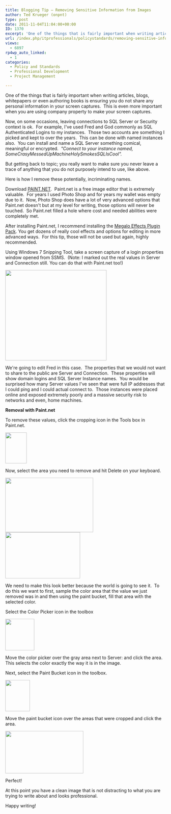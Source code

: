 ```yaml
---
title: Blogging Tip – Removing Sensitive Information from Images
author: Ted Krueger (onpnt)
type: post
date: 2011-11-04T11:04:00+00:00
ID: 1370
excerpt: 'One of the things that is fairly important when writing articles, blogs, whitepapers or even authoring books is ensuring you do not share any personal information in your screen captures.  This is even more important when you are using company property&hellip;'
url: /index.php/itprofessionals/policystandards/removing-sensitive-information-from-images/
views:
  - 6897
rp4wp_auto_linked:
  - 1
categories:
  - Policy and Standards
  - Professional Development
  - Project Management

---
```

One of the things that is fairly important when writing articles, blogs, whitepapers or even authoring books is ensuring you do not share any personal information in your screen captures.  This is even more important when you are using company property to make your screen captures.

Now, on some occasions, leaving connections to SQL Server or Security context is ok.  For example, I've used Fred and God commonly as SQL Authenticated Logins to my instances.  Those two accounts are something I picked and kept to over the years.  This can be done with named instances also.  You can install and name a SQL Server something comical, meaningful or encrypted.  _"Connect to your instance named, SomeCrasyMessedUpMachineHolySmokesSQLIsCool"._

But getting back to topic; you really want to make sure you never leave a trace of anything that you do not purposely intend to use, like above.

Here is how I remove these potentially, incriminating names.

Download [PAINT.NET][1].  Paint.net is a free image editor that is extremely valuable.  For years I used Photo Shop and for years my wallet was empty due to it.  Now, Photo Shop does have a lot of very advanced options that Paint.net doesn't but at my level for writing, those options will never be touched.  So Paint.net filled a hole where cost and needed abilities were completely met.

After installing Paint.net, I recommend installing the [Megalo Effects Plugin Pack][2]. You get dozens of really cool effects and options for editing in more advanced ways.  For this tip, those will not be used but again, highly recommended.

Using Windows 7 Snipping Tool, take a screen capture of a login properties window opened from SSMS.  (Note: I marked out the real values in Server and Connection still. You can do that with Paint.net too!)

<div class="image_block">
  <a href="https://lessthandot.z19.web.core.windows.net/wp-content/uploads/blogs/ITProfessionals/-3.png?mtime=1320411554"><img alt="" src="https://lessthandot.z19.web.core.windows.net/wp-content/uploads/blogs/ITProfessionals/-3.png?mtime=1320411554" width="318" height="284" /></a>
</div>

We're going to edit Fred in this case.  The properties that we would not want to share to the public are Server and Connection.  These properties will show domain logins and SQL Server Instance names.  You would be surprised how many Server values I've seen that were full IP addresses that I could ping and I could actual connect to.  Those instances were placed online and exposed extremely poorly and a massive security risk to networks and even, home machines.

**Removal with Paint.net**

To remove these values, click the cropping icon in the Tools box in Paint.net.

<div class="image_block">
  <a href="https://lessthandot.z19.web.core.windows.net/wp-content/uploads/blogs/ITProfessionals/-4.png?mtime=1320411554"><img alt="" src="https://lessthandot.z19.web.core.windows.net/wp-content/uploads/blogs/ITProfessionals/-4.png?mtime=1320411554" width="67" height="97" /></a>
</div>

Now, select the area you need to remove and hit Delete on your keyboard.

<div class="image_block">
  <a href="https://lessthandot.z19.web.core.windows.net/wp-content/uploads/blogs/ITProfessionals/-5.png?mtime=1320411554"><img alt="" src="https://lessthandot.z19.web.core.windows.net/wp-content/uploads/blogs/ITProfessionals/-5.png?mtime=1320411554" width="276" height="171" /></a>
</div>

<div class="image_block">
  <a href="https://lessthandot.z19.web.core.windows.net/wp-content/uploads/blogs/ITProfessionals/-6.png?mtime=1320411554"><img alt="" src="https://lessthandot.z19.web.core.windows.net/wp-content/uploads/blogs/ITProfessionals/-6.png?mtime=1320411554" width="235" height="145" /></a>
</div>

We need to make this look better because the world is going to see it.  To do this we want to first, sample the color area that the value we just removed was in and then using the paint bucket, fill that area with the selected color.

Select the Color Picker icon in the toolbox

<div class="image_block">
  <a href="https://lessthandot.z19.web.core.windows.net/wp-content/uploads/blogs/ITProfessionals/-7.png?mtime=1320411554"><img alt="" src="https://lessthandot.z19.web.core.windows.net/wp-content/uploads/blogs/ITProfessionals/-7.png?mtime=1320411554" width="91" height="99" /></a>
</div>

Move the color picker over the gray area next to Server: and click the area.  This selects the color exactly the way it is in the image.

Next, select the Paint Bucket icon in the toolbox.

<div class="image_block">
  <a href="https://lessthandot.z19.web.core.windows.net/wp-content/uploads/blogs/ITProfessionals/-8.png?mtime=1320411610"><img alt="" src="https://lessthandot.z19.web.core.windows.net/wp-content/uploads/blogs/ITProfessionals/-8.png?mtime=1320411610" width="77" height="98" /></a>
</div>

Move the paint bucket icon over the areas that were cropped and click the area.

<div class="image_block">
  <a href="https://lessthandot.z19.web.core.windows.net/wp-content/uploads/blogs/ITProfessionals/-9.png?mtime=1320411611"><img alt="" src="https://lessthandot.z19.web.core.windows.net/wp-content/uploads/blogs/ITProfessionals/-9.png?mtime=1320411611" width="245" height="133" /></a>
</div>

Perfect!

At this point you have a clean image that is not distracting to what you are trying to write about and looks professional.

Happy writing!

 [1]: http://paint.net/
 [2]: http://paint.net.amihotornot.com.au/Download/PluginsPack/